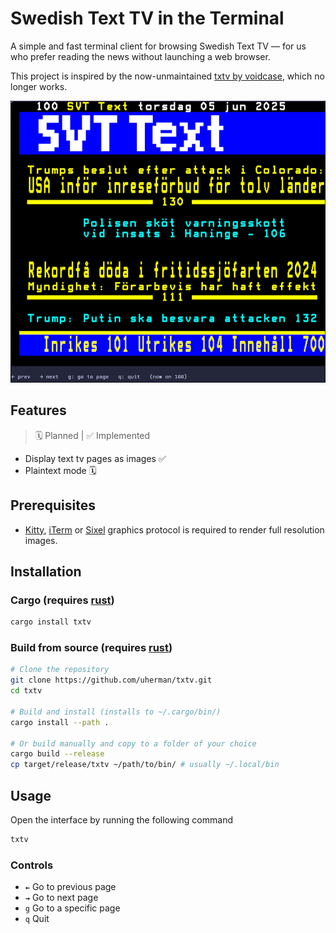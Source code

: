 # Swedish Text TV in the Terminal

A simple and fast terminal client for browsing Swedish Text TV — for us who prefer reading the news without launching a web browser.

This project is inspired by the now-unmaintained [txtv by voidcase](https://github.com/voidcase/txtv), which no longer works. 

![image of the tui](assets/screenshot.png)

## Features
> 🗓️ Planned | ✅ Implemented
- Display text tv pages as images ✅
- Plaintext mode 🗓️

## Prerequisites

- [Kitty](https://sw.kovidgoyal.net/kitty/graphics-protocol/), [iTerm](https://iterm2.com/documentation-images.html) or [Sixel](https://github.com/saitoha/libsixel) graphics protocol is required to render full resolution images.

## Installation

### Cargo (requires [rust](https://rustup.rs/))

```sh
cargo install txtv
```

### Build from source (requires [rust](https://rustup.rs/))

```sh
# Clone the repository
git clone https://github.com/uherman/txtv.git
cd txtv

# Build and install (installs to ~/.cargo/bin/)
cargo install --path .

# Or build manually and copy to a folder of your choice
cargo build --release
cp target/release/txtv ~/path/to/bin/ # usually ~/.local/bin
```

## Usage

Open the interface by running the following command
```sh
txtv
```

### Controls

- **`←`** Go to previous page
- **`→`** Go to next page
- `g` Go to a specific page
- `q` Quit

